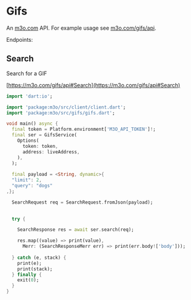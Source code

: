 # Gifs

An [m3o.com](https://m3o.com) API. For example usage see [m3o.com/gifs/api](https://m3o.com/gifs/api).

Endpoints:

## Search

Search for a GIF


[https://m3o.com/gifs/api#Search](https://m3o.com/gifs/api#Search)

```dart
import 'dart:io';

import 'package:m3o/src/client/client.dart';
import 'package:m3o/src/gifs/gifs.dart';

void main() async {
  final token = Platform.environment['M3O_API_TOKEN']!;
  final ser = GifsService(
    Options(
      token: token,
      address: liveAddress,
    ),
  );
 
  final payload = <String, dynamic>{
  "limit": 2,
  "query": "dogs"
,};

  SearchRequest req = SearchRequest.fromJson(payload);

  
  try {

	SearchResponse res = await ser.search(req);

    res.map((value) => print(value),
	  Merr: (SearchResponseMerr err) => print(err.body!['body']));	
  
  } catch (e, stack) {
    print(e);
	print(stack);
  } finally {
    exit(0);
  }
}
```
